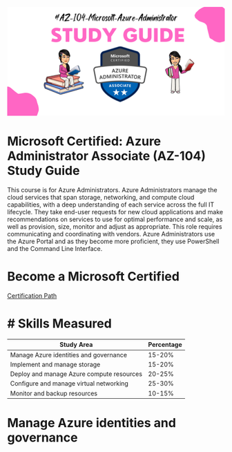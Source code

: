 <p align='center'>
      <img align="center"><img src="https://github.com/RobinaMirbahar/AZ-104-Microsoft-Azure-Administrator/blob/main/Images/AdminBanner.png">
</p>


# Microsoft Certified: Azure Administrator Associate (AZ-104) Study Guide
This course is for Azure Administrators. Azure Administrators manage the cloud services that span storage, networking, and compute cloud capabilities, with a deep understanding of each service across the full IT lifecycle. They take end-user requests for new cloud applications and make recommendations on services to use for optimal performance and scale, as well as provision, size, monitor and adjust as appropriate. This role requires communicating and coordinating with vendors. Azure Administrators use the Azure Portal and as they become more proficient, they use PowerShell and the Command Line Interface.

# Become a Microsoft Certified 

[Certification Path ](https://www.aka.ms/TrainCertPoster)

# # Skills Measured

| Study Area            | Percentage                                                              |
| ----------------- | ------------------------------------------------------------------ |
| Manage Azure identities and governance |15-20% |
| Implement and manage storage |15-20%|
| Deploy and manage Azure compute resources |20-25% |
| Configure and manage virtual networking |25-30%|
| Monitor and backup resources |10-15%|


 
 # Manage Azure identities and governance
  




